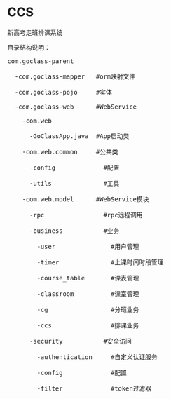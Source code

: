 # CCS
新高考走班排课系统

目录结构说明：
<pre>
com.goclass-parent</br>
  -com.goclass-mapper   #orm映射文件</br>
  -com.goclass-pojo     #实体</br>
  -com.goclass-web      #WebService</br>
    -com.web</br>
      -GoClassApp.java  #App启动类</br>
    -com.web.common     #公共类</br>
      -config             #配置</br>
      -utils              #工具</br>
    -com.web.model      #WebService模块</br>
      -rpc                #rpc远程调用</br>
      -business           #业务</br>
        -user               #用户管理</br>
        -timer              #上课时间时段管理</br>
        -course_table       #课表管理</br>
        -classroom          #课室管理</br>
        -cg                 #分班业务</br>
        -ccs                #排课业务</br>
      -security           #安全访问</br>
        -authentication     #自定义认证服务</br>
        -config             #配置</br>
        -filter             #token过滤器</br>
</pre>
